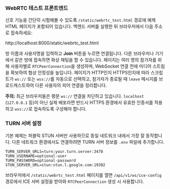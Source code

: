 ### WebRTC 테스트 프론트엔드

신호 기능을 간단히 시험해볼 수 있도록 `/static/webrtc_test.html` 경로에 예제 HTML 페이지가 포함되어 있습니다. 백엔드 서버를 실행한 뒤 브라우저에서 다음 주소로 접속하세요:

http://localhost:8000/static/webrtc_test.html

방 이름과 사용자명을 입력하고 **Join** 버튼을 누르면 연결됩니다. 다른 브라우저나 기기에서 같은 방에 접속하면 화상 채팅을 할 수 있습니다.
페이지는 여러 명의 참가자를 위해 사용자별로 `RTCPeerConnection`을 생성하며, WebSocket 연결 전에 미디어 스트림을 확보하여 협상 안정성을 높입니다. 페이지가 HTTP인지 HTTPS인지에 따라 스크립트가 `ws://` 또는 `wss://`를 자동으로 선택하고, 참가자가 종료될 때 `leave` 메시지를 브로드캐스트하여 다른 사용자의 피어 연결을 정리합니다.

**주의:** 최근 브라우저들은 평문 `ws://` 연결을 차단하고 있습니다. `localhost` (`127.0.0.1` 등)이 아닌 실제 배포라면 반드시 HTTPS 환경에서 유효한 인증서를 적용하고 `wss://`로 접속하도록 구성해야 합니다.

### TURN 서버 설정

기본 예제는 퍼블릭 STUN 서버만 사용하므로 동일 네트워크 내에서 가장 잘 동작합니다. 다른 네트워크 환경에서도 연결하려면 TURN 서버 정보를 `.env` 파일에 추가합니다.

```env
TURN_SERVER_URLS=turn:your.turn.server:3478
TURN_USERNAME=optional-user
TURN_PASSWORD=optional-password
STUN_SERVER_URL=stun:stun.l.google.com:19302
```

브라우저에서 `/static/webrtc_test.html` 페이지를 열면 `/api/v1/ws/ice-config` 경로에서 ICE 서버 설정을 받아와 `RTCPeerConnection` 생성 시 사용합니다.
